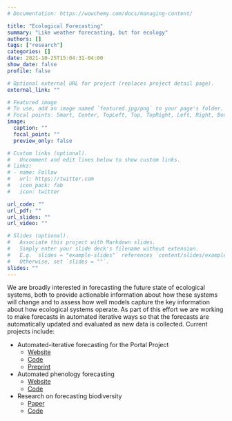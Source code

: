 ```yaml
---
# Documentation: https://wowchemy.com/docs/managing-content/

title: "Ecological Forecasting"
summary: "Like weather forecasting, but for ecology"
authors: []
tags: ["research"]
categories: []
date: 2021-10-25T15:04:31-04:00
show_date: false
profile: false

# Optional external URL for project (replaces project detail page).
external_link: ""

# Featured image
# To use, add an image named `featured.jpg/png` to your page's folder.
# Focal points: Smart, Center, TopLeft, Top, TopRight, Left, Right, BottomLeft, Bottom, BottomRight.
image:
  caption: ""
  focal_point: ""
  preview_only: false

# Custom links (optional).
#   Uncomment and edit lines below to show custom links.
# links:
# - name: Follow
#   url: https://twitter.com
#   icon_pack: fab
#   icon: twitter

url_code: ""
url_pdf: ""
url_slides: ""
url_video: ""

# Slides (optional).
#   Associate this project with Markdown slides.
#   Simply enter your slide deck's filename without extension.
#   E.g. `slides = "example-slides"` references `content/slides/example-slides.md`.
#   Otherwise, set `slides = ""`.
slides: ""
---
```


We are broadly interested in forecasting the future state of ecological systems, both to provide actionable information about how these systems will change and to assess how well models capture the key information about how ecological systems operate. As part of this effort we are working to make forecasts in automated iterative ways so that the forecasts are automatically updated and evaluated as new data is collected. Current projects include:

* Automated-iterative forecasting for the Portal Project
    * [Website](https://portal.naturecast.org/)
    * [Code](https://github.com/weecology/portalPredictions)
    * [Preprint](https://doi.org/10.1101/268623)
* Automated phenology forecasting
    * [Website](http://phenology.naturecast.org/)
    * [Code](https://github.com/sdtaylor/phenology_forecasts)
* Research on forecasting biodiversity
    * [Paper](https://doi.org/10.7717/peerj.4278)
    * [Code](https://doi.org/10.7717/peerj.4278)